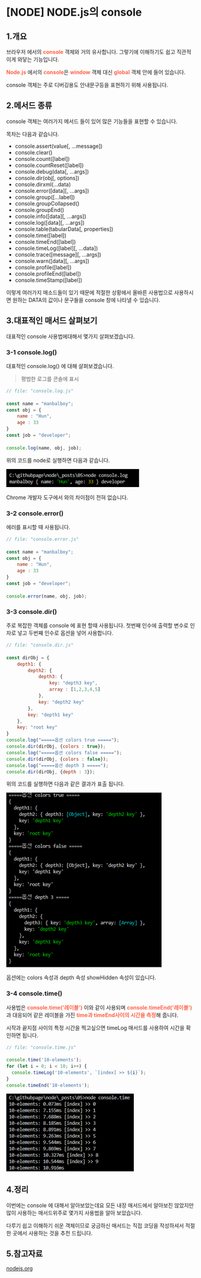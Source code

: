 # [NODE] NODE.js의 console

## 1.개요
브라우저 에서의 <b style="color:tomato">console</b> 객체와 거의 유사합니다. 그렇기에 이해하기도 쉽고 직관적이게 와닿는 기능입니다. 

<b style="color:tomato">Node.js</b> 에서의 <b style="color:tomato">console</b>은 <b style="color:tomato">window</b> 객체 대신 <b style="color:tomato">global</b> 객체 안에 들어 있습니다.

console 객체는 주로 디버깅용도 안내문구등을 표현하기 위해 사용됩니다.

## 2.메서드 종류
console 객체는 여러가지 메서드 들이 있어 많은 기능들을 표현할 수 있습니다.

목차는 다음과 같습니다. 

- console.assert(value\[, ...message\])
- console.clear\(\)
- console.count(\[label\])
- console.countReset(\[label\])
- console.debug(data[, ...args])
- console.dir(obj[, options])
- console.dirxml(...data)
- console.error(\[data\][, ...args])
- console.group(\[...label\])
- console.groupCollapsed()
- console.groupEnd\(\)
- console.info\(\[data\]\[, ...args\])
- console.log(\[data\]\[, ...args\])
- console.table(tabularData[, properties])
- console.time([label])
- console.timeEnd([label])
- console.timeLog([label][, ...data])
- console.trace([message][, ...args])
- console.warn([data][, ...args])
- console.profile([label])
- console.profileEnd([label])
- console.timeStamp([label])

이렇게 여러가지 매소드들이 있기 때문에 적절한 상황에서 올바른 사용법으로 사용하시면 원하는 DATA의 값이나 문구들을 console 창에 나타낼 수 있습니다.


## 3.대표적인 매서드 살펴보기

대표적인 console 사용법에대해서 몇가지 살펴보겠습니다.

### 3-1 console.log()
대표적인 console.log() 에 대해 살펴보겠습니다. 

> 평범한 로그를 콘솔에 표시 

```js
// file: "console.log.js"

const name = "manbalboy";
const obj = {
    name : "Hun",
    age : 33 
}
const job = "developer";

console.log(name, obj, job);
```

위의 코드를 node로 실행하면 다음과 같습니다. 

![console](./img/01.PNG  "console")

Chrome 개발자 도구에서 와의 차이점이 전혀 없습니다. 


### 3-2 console.error()
에러를 표시할 때 사용됩니다.

```js
// file: "console.error.js"

const name = "manbalboy";
const obj = {
    name : "Hun",
    age : 33 
}
const job = "developer";

console.error(name, obj, job);
```

### 3-3 console.dir()
주로 복잡한 객체를 console 에 표현 할때 사용됩니다. 첫번째 인수에 출력할 변수로 인자로 넣고 두번째 인수로 옵션을 넣어 사용합니다.

```js
// file: "console.dir.js"

const dirObj = {
    depth1: {
        depth2: {
            depth3: {
                key: "depth3 key",
                array : [1,2,3,4,5]
            },
            key: "depth2 key"
        },
        key: "depth1 key"
    },
    key: "root key"
}
console.log("=====옵션 colors true =====");
console.dir(dirObj, {colors : true});
console.log("=====옵션 colors false =====");
console.dir(dirObj, {colors : false});
console.log("=====옵션 depth 3 =====");
console.dir(dirObj, {depth : 3});
```
위의 코드를 실행하면 다음과 같은 결과가 표출 됩니다. 

![console](./img/02.PNG  "console")

옵션에는 colors 속성과 depth 속성 showHidden 속성이 있습니다. 

### 3-4 console.time()
사용법은 <b style="color:tomato">console.time('레이블')</b> 이와 같이 사용되며 <b style="color:tomato">console.timeEnd('레이블')</b> 과 대응되어 같은 레이블을 가진 <b style="color:tomato">time과 timeEnd사이의 시간을 측정</b>해 줍니다.  

시작과 끝지점 사이의 특정 시간을 찍고싶으면 timeLog 매서드를 사용하여 시간을 확인하면 됩니다.

```js
// file: "console.time.js" 

console.time('10-elements');
for (let i = 0; i < 10; i++) {
  console.timeLog('10-elements', `[index] >> ${i}`);
}
console.timeEnd('10-elements');

```
![console](./img/03.PNG  "console")



## 4.정리
이번에는 console 에 대해서 알아보았는데요 모든 내장 매서드에서 알아보진 않았지만 많이 사용하는 매서드위주로 몇가지 사용법을 알아 보았습니다. 

다루기 쉽고 이해하기 쉬운 객체이므로 궁금하신 매서드는 직접 코딩을 작성하셔서 적절한 곳에서 사용하는 것을 추천 드립니다. 

## 5.참고자료
[nodejs.org](https://nodejs.org/api/console.html)


